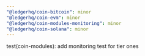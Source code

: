 ```yaml
---
"@ledgerhq/coin-bitcoin": minor
"@ledgerhq/coin-evm": minor
"@ledgerhq/coin-modules-monitoring": minor
"@ledgerhq/coin-solana": minor
---
```


test(coin-modules): add monitoring test for tier ones

